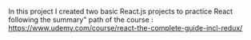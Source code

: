 In this project I created two basic React.js projects to practice React following the summary" path of the course : https://www.udemy.com/course/react-the-complete-guide-incl-redux/